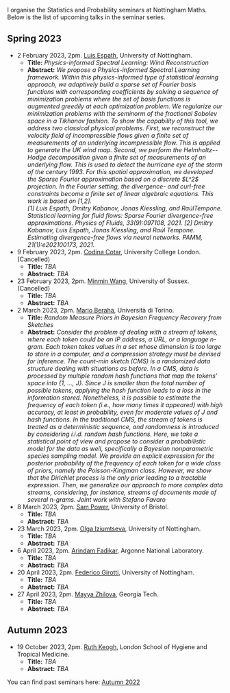 I organise the Statistics and Probability seminars at Nottingham Maths. Below is the list of upcoming talks in the seminar series. 

## Spring 2023

<ul>
  <li>2 February 2023, 2pm. <a href="https://www.nottingham.ac.uk/mathematics/people/luis.espath">Luis Espath</a>, University of Nottingham.
    <ul>
      <li>
          <b>Title:</b> <em>  Physics-informed Spectral Learning: Wind Reconstruction</em>
      </li>
      <li>
          <b>Abstract:</b> <em>   We propose a Physics-informed Spectral Learning framework. Within this physics-informed type of statistical learning approach, we adaptively build a sparse set of Fourier basis functions with corresponding coefficients by solving a sequence of minimization problems where the set of basis functions is augmented greedily at each optimization problem. We regularize our minimization problems with the seminorm of the fractional Sobolev space in a Tikhonov fashion. To show the capability of this tool, we address two classical physical problems. First, we reconstruct the velocity field of incompressible flows given a finite set of measurements of an underlying incompressible flow. This is applied to generate the UK wind map. Second, we perform the Helmholtz--Hodge decomposition given a finite set of measurements of an underlying flow. This is used to detect the hurricane eye of the storm of the century 1993. For this spatial approximation, we developed the Sparse Fourier approximation based on a discrete $L^2$ projection. In the Fourier setting, the divergence- and curl-free constraints become a finite set of linear algebraic equations. This work is based on [1,2].
          <br>
          [1]  Luis Espath, Dmitry Kabanov, Jonas Kiessling, and RaúlTempone. Statistical learning for fluid flows: Sparse Fourier divergence-free approximations. Physics of Fluids, 33(9):097108, 2021.
          [2]  Dmitry Kabanov, Luis Espath, Jonas Kiessling, and Raúl Tempone. Estimating divergence-free flows via neural networks. PAMM, 21(1):e202100173, 2021.
          </em>
      </li>
    </ul>
  </li>
  <li>9 February 2023, 2pm. <a href="https://www.ucl.ac.uk/statistics/people/codina_cotar">Codina Cotar</a>, University College London. (Cancelled)
    <ul>
      <li>
          <b>Title:</b> <em>  TBA</em> 
      </li>
      <li>
          <b>Abstract:</b> <em>  TBA</em>
      </li>
    </ul>
  </li>
  <li>23 February 2023, 2pm. <a href="https://profiles.sussex.ac.uk/p469630-minmin-wang">Minmin Wang</a>, University of Sussex. (Cancelled)
    <ul>
      <li>
          <b>Title:</b> <em>  TBA</em>
      </li>
      <li>
          <b>Abstract:</b> <em>  TBA</em>
      </li>
    </ul>
  </li>
  <li>2 March 2023, 2pm. <a href="https://sites.google.com/view/marioberaha">Mario Beraha</a>, Università di Torino.
    <ul>
      <li>
        <b>Title:</b> <em>  Random Measure Priors in Bayesian Frequency Recovery from Sketches</em>
      </li>
      <li>
          <b>Abstract:</b> <em>  Consider the problem of dealing with a stream of tokens, where each token could be an IP address, a URL, or a language n-gram. Each token takes values in a set whose dimension is too large to store in a computer, and a compression strategy must be devised for inference. The count-min sketch (CMS) is a randomized data structure dealing with situations as before. In a CMS, data is processed by multiple random hash functions that map the tokens’ space into {1, …, J}. Since J is smaller than the total number of possible tokens, applying the hash function leads to a loss in the information stored. Nonetheless, it is possible to estimate the frequency of each token (i.e., how many times it appeared) with high accuracy, at least in probability, even for moderate values of J and hash functions.
          In the traditional CMS, the stream of tokens is treated as a deterministic sequence, and randomness is introduced by considering i.i.d. random hash functions. Here, we take a statistical point of view and propose to consider a probabilistic model for the data as well, specifically a Bayesian nonparametric species sampling model. We provide an explicit expression for the posterior probability of the frequency of each token for a wide class of priors, namely the Poisson-Kingman class. However, we show that the Dirichlet process is the only prior leading to a tractable expression.  Then, we generalize our approach to more complex data streams, considering, for instance, streams of documents made of several n-grams. 
          Joint work with Stefano Favaro 
          </em>
      </li>
    </ul>
  </li>
  <li>8 March 2023, 2pm. <a href="https://sites.google.com/view/sp-monte-carlo">Sam Power</a>, University of Bristol.
    <ul>
      <li>
        <b>Title:</b> <em>  TBA</em> 
      </li>
      <li>
          <b>Abstract:</b> <em>  TBA</em>
      </li>
    </ul>
  </li>
  <li>23 March 2023, 2pm. <a href="https://www.nottingham.ac.uk/mathematics/people/olga.iziumtseva">Olga Iziumtseva</a>, University of Nottingham.
    <ul>
      <li>
         <b>Title:</b> <em>  TBA</em> 
      </li>
      <li>
          <b>Abstract:</b> <em>  TBA</em>
      </li>
    </ul>
  </li>
  <li>6 April 2023, 2pm. <a href="https://fadikar.com/about/">Arindam Fadikar</a>, Argonne National Laboratory.
    <ul>
      <li> <b>Title:</b> <em>  TBA</em></li>
      <li>
        <b>Abstract:</b> 
           <em>  TBA</em>
      </li>
    </ul>
  </li>
  <li>20 April 2023, 2pm. <a href="https://www.nottingham.ac.uk/mathematics/people/federico.girotti">Federico Girotti</a>, University of Nottingham.
    <ul>
      <li> <b>Title:</b> <em>  TBA</em></li>
      <li>
        <b>Abstract:</b> 
           <em>  TBA</em>
      </li>
    </ul>
  </li>
  <li>27 April 2023, 2pm. <a href="https://mzhilova7.math.gatech.edu/">Mayya Zhilova</a>, Georgia Tech.
    <ul>
      <li> <b>Title:</b> <em>  TBA</em></li>
      <li>
        <b>Abstract:</b>
           <em>  TBA</em>
      </li>
    </ul>
  </li>
</ul>

## Autumn 2023
<ul>
  <li>19 October 2023, 2pm. <a href="https://www.lshtm.ac.uk/aboutus/people/keogh.ruth">Ruth Keogh</a>, London School of Hygiene and Tropical Medicine.
    <ul>
      <li>
          <b>Title:</b> <em>  TBA</em>
      </li>
      <li>
        <b>Abstract:</b> <em>  TBA
        </em>
      </li>
    </ul>
  </li>
</ul>


You can find past seminars here: [Autumn 2022](https://www.wasiur.xyz/UoNMaths_SP_Seminars/AU2022.html)
